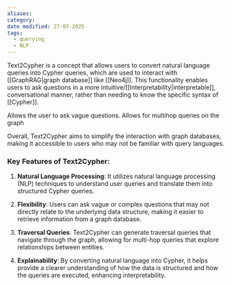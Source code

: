 ```yaml
---
aliases: 
category: 
date modified: 27-07-2025
tags:
  - querying
  - NLP
---
```

Text2Cypher is a concept that allows users to convert natural language queries into Cypher queries, which are used to interact with [[GraphRAG|graph database]] like [[Neo4j]]. This functionality enables users to ask questions in a more intuitive/[[Interpretability|interpretable]], conversational manner, rather than needing to know the specific syntax of [[Cypher]].

Allows the user to ask vague questions.
Allows for multihop queries on the graph

Overall, Text2Cypher aims to simplify the interaction with graph databases, making it accessible to users who may not be familiar with query languages.
### Key Features of Text2Cypher:

1. **Natural Language Processing**: It utilizes natural language processing (NLP) techniques to understand user queries and translate them into structured Cypher queries.

2. **Flexibility**: Users can ask vague or complex questions that may not directly relate to the underlying data structure, making it easier to retrieve information from a graph database.

3. **Traversal Queries**: Text2Cypher can generate traversal queries that navigate through the graph, allowing for multi-hop queries that explore relationships between entities.

4. **Explainability**: By converting natural language into Cypher, it helps provide a clearer understanding of how the data is structured and how the queries are executed, enhancing interpretability.

